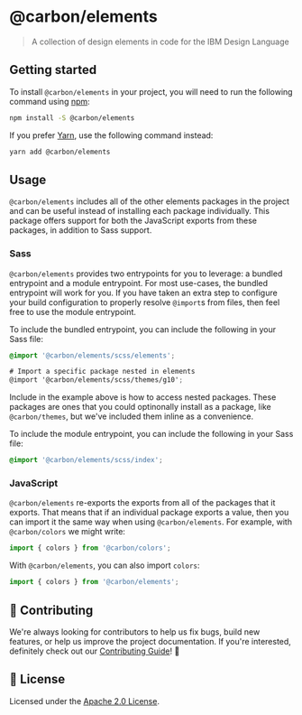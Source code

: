 # @carbon/elements

> A collection of design elements in code for the IBM Design Language

## Getting started

To install `@carbon/elements` in your project, you will need to run the
following command using [npm](https://www.npmjs.com/):

```bash
npm install -S @carbon/elements
```

If you prefer [Yarn](https://yarnpkg.com/en/), use the following command
instead:

```bash
yarn add @carbon/elements
```

## Usage

`@carbon/elements` includes all of the other elements packages in the project
and can be useful instead of installing each package individually. This package
offers support for both the JavaScript exports from these packages, in addition
to Sass support.

### Sass

`@carbon/elements` provides two entrypoints for you to leverage: a bundled
entrypoint and a module entrypoint. For most use-cases, the bundled entrypoint
will work for you. If you have taken an extra step to configure your build
configuration to properly resolve `@import`s from files, then feel free to use
the module entrypoint.

To include the bundled entrypoint, you can include the following in your Sass
file:

```scss
@import '@carbon/elements/scss/elements';

# Import a specific package nested in elements
@import '@carbon/elements/scss/themes/g10';
```

Include in the example above is how to access nested packages. These packages
are ones that you could optinonally install as a package, like `@carbon/themes`,
but we've included them inline as a convenience.

To include the module entrypoint, you can include the following in your Sass
file:

```scss
@import '@carbon/elements/scss/index';
```

### JavaScript

`@carbon/elements` re-exports the exports from all of the packages that it
exports. That means that if an individual package exports a value, then you can
import it the same way when using `@carbon/elements`. For example, with
`@carbon/colors` we might write:

```js
import { colors } from '@carbon/colors';
```

With `@carbon/elements`, you can also import `colors`:

```js
import { colors } from '@carbon/elements';
```

## 🙌 Contributing

We're always looking for contributors to help us fix bugs, build new features,
or help us improve the project documentation. If you're interested, definitely
check out our [Contributing Guide](/.github/CONTRIBUTING.md)! 👀

## 📝 License

Licensed under the [Apache 2.0 License](/LICENSE).

